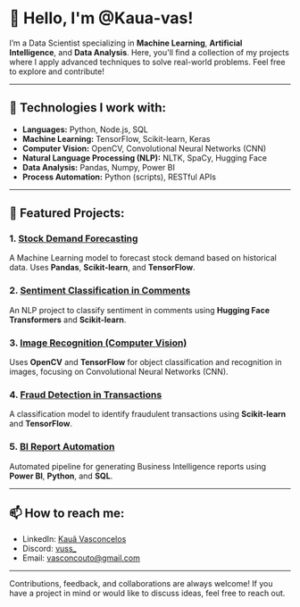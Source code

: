 # 👋 Hello, I'm @Kaua-vas!

I’m a Data Scientist specializing in **Machine Learning**, **Artificial Intelligence**, and **Data Analysis**. Here, you'll find a collection of my projects where I apply advanced techniques to solve real-world problems. Feel free to explore and contribute!

---

## 🚀 Technologies I work with:

- **Languages:** Python, Node.js, SQL
- **Machine Learning:** TensorFlow, Scikit-learn, Keras
- **Computer Vision:** OpenCV, Convolutional Neural Networks (CNN)
- **Natural Language Processing (NLP):** NLTK, SpaCy, Hugging Face
- **Data Analysis:** Pandas, Numpy, Power BI
- **Process Automation:** Python (scripts), RESTful APIs

---

## 📂 Featured Projects:

### 1. [Stock Demand Forecasting](#)
A Machine Learning model to forecast stock demand based on historical data. Uses **Pandas**, **Scikit-learn**, and **TensorFlow**.

### 2. [Sentiment Classification in Comments](#)
An NLP project to classify sentiment in comments using **Hugging Face Transformers** and **Scikit-learn**.

### 3. [Image Recognition (Computer Vision)](#)
Uses **OpenCV** and **TensorFlow** for object classification and recognition in images, focusing on Convolutional Neural Networks (CNN).

### 4. [Fraud Detection in Transactions](#)
A classification model to identify fraudulent transactions using **Scikit-learn** and **TensorFlow**.

### 5. [BI Report Automation](#)
Automated pipeline for generating Business Intelligence reports using **Power BI**, **Python**, and **SQL**.

---

## 📫 How to reach me:

- LinkedIn: [Kauã Vasconcelos](www.linkedin.com/in/kaua-vasconcelos)
- Discord: [vuss_](https://discord.gg/kKBmqFZc) 
- Email: vasconcouto@gmail.com

---

Contributions, feedback, and collaborations are always welcome! If you have a project in mind or would like to discuss ideas, feel free to reach out.
